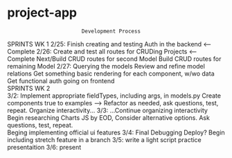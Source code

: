 # project-app

							Development Process

SPRINTS WK 1 
	2/25:
		Finish creating and testing Auth in the backend <--Complete
	2/26:
		Create and test all routes for CRUDing Projects <-- Complete
		Next/Build CRUD routes for second Model
		Build CRUD routes for remaining Model
	2/27:
		Querying the models 
		Review and refine model relations
		Get something basic rendering for each component, w/wo data
		Get functional auth going on frontend		
SPRINTS WK 2		
	3/2: 
		Implement appropriate fieldTypes, including args, in models.py
		Create components true to examples --> Refactor as needed, ask questions, test, repeat.
		Organize interactivity... 
	3/3:
		...Continue organizing interactivity
		Begin researching Charts JS  by EOD, Consider alternative options. Ask questions, test, repeat.		
		Beging implementing official ui features
	3/4:
		Final Debugging
		Deploy?
		Begin including stretch feature in a branch
	3/5:
		write a light script
		practice presentaition
	3/6: 
		present
		 
							
							 

